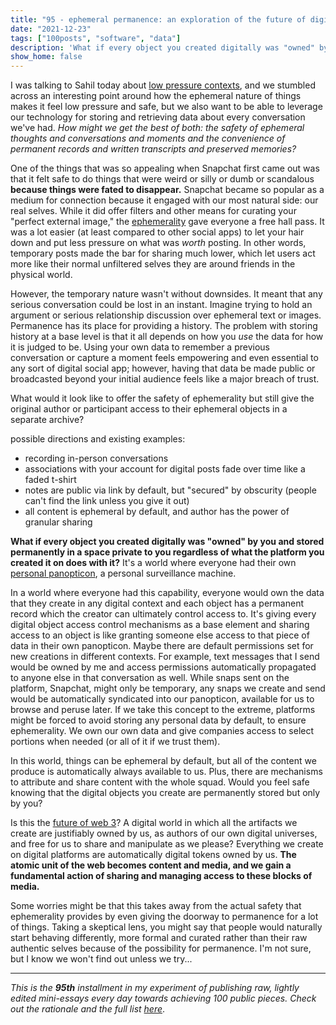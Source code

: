```yaml
---
title: "95 - ephemeral permanence: an exploration of the future of digital data"
date: "2021-12-23"
tags: ["100posts", "software", "data"]
description: 'What if every object you created digitally was "owned" by you and stored permanently in a space private to you regardless of what the platform you created it on does with it?'
show_home: false
---
```

I was talking to Sahil today about [low pressure contexts](/experiments/100posts/low-pressure-contexts), and we stumbled across an interesting point around how the ephemeral nature of things makes it feel low pressure and safe, but we also want to be able to leverage our technology for storing and retrieving data about every conversation we've had. *How might we get the best of both: the safety of ephemeral thoughts and conversations and moments and the convenience of permanent records and written transcripts and preserved memories?*

One of the things that was so appealing when Snapchat first came out was that it felt safe to do things that were weird or silly or dumb or scandalous **because things were fated to disappear.** Snapchat became so popular as a medium for connection because it engaged with our most natural side: our real selves. While it did offer filters and other means for curating your "perfect external image," the [ephemerality](/experiments/100posts/allure-of-ephemerality) gave everyone a free hall pass. It was a lot easier (at least compared to other social apps) to let your hair down and put less pressure on what was *worth* posting. In other words, temporary posts made the bar for sharing much lower, which let users act more like their normal unfiltered selves they are around friends in the physical world. 

However, the temporary nature wasn't without downsides. It meant that any serious conversation could be lost in an instant. Imagine trying to hold an argument or serious relationship discussion over ephemeral text or images. Permanence has its place for providing a history. The problem with storing history at a base level is that it all depends on how you *use* the data for how it is judged to be. Using your own data to remember a previous conversation or capture a moment feels empowering and even essential to any sort of digital social app; however, having that data be made public or broadcasted beyond your initial audience feels like a major breach of trust. 

What would it look like to offer the safety of ephemerality but still give the original author or participant access to their ephemeral objects in a separate archive? 

possible directions and existing examples:
* recording in-person conversations
* associations with your account for digital posts fade over time like a faded t-shirt 
* notes are public via link by default, but "secured" by obscurity (people can't find the link unless you give it out)
* all content is ephemeral by default, and author has the power of granular sharing

**What if every object you created digitally was "owned" by you and stored permanently in a space private to you regardless of what the platform you created it on does with it?** It's a world where everyone had their own [personal panopticon](/experiments/100posts/personal-panopticon), a personal surveillance machine.

In a world where everyone had this capability, everyone would own the data that they create in any digital context and each object has a permanent record which the creator can ultimately control access to. It's giving every digital object access control mechanisms as a base element and sharing access to an object is like granting someone else access to that piece of data in their own panopticon. Maybe there are default permissions set for new creations in different contexts. For example, text messages that I send would be owned by me and access permissions automatically propagated to anyone else in that conversation as well. While snaps sent on the platform, Snapchat, might only be temporary, any snaps we create and send would be automatically syndicated into our panopticon, available for us to browse and peruse later. If we take this concept to the extreme, platforms might be forced to avoid storing any personal data by default, to ensure ephemerality. We own our own data and give companies access to select portions when needed (or all of it if we trust them). 

In this world, things can be ephemeral by default, but all of the content we produce is automatically always available to us. Plus, there are mechanisms to attribute and share content with the whole squad. Would you feel safe knowing that the digital objects you create are permanently stored but only by you?

Is this the [future of web 3](/experiments/100posts/future-of-tools)? A digital world in which all the artifacts we create are justifiably owned by us, as authors of our own digital universes, and free for us to share and manipulate as we please? Everything we create on digital platforms are automatically digital tokens owned by us. **The atomic unit of the web becomes content and media, and we gain a fundamental action of sharing and managing access to these blocks of media.** 

Some worries might be that this takes away from the actual safety that ephemerality provides by even giving the doorway to permanence for a lot of things. Taking a skeptical lens, you might say that people would naturally start behaving differently, more formal and curated rather than their raw authentic selves because of the possibility for permanence. I'm not sure, but I know we won't find out unless we try...

---
*This is the **95th** installment in my experiment of publishing raw, lightly edited mini-essays every day towards achieving 100 public pieces. Check out the rationale and the full list [here](/experiments/100posts/)*.
